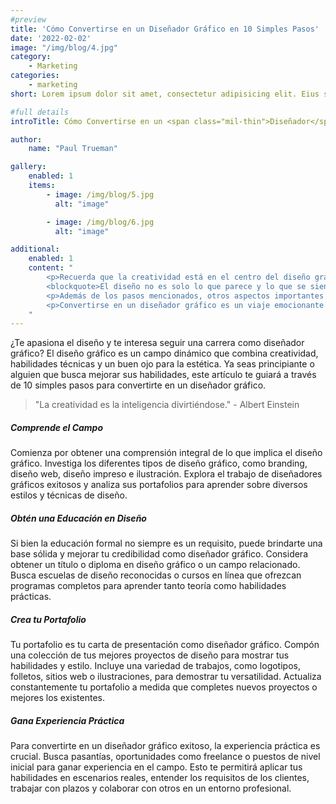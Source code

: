 ```yaml
---
#preview
title: 'Cómo Convertirse en un Diseñador Gráfico en 10 Simples Pasos'
date: '2022-02-02'
image: "/img/blog/4.jpg"
category:
    - Marketing
categories:
    - marketing
short: Lorem ipsum dolor sit amet, consectetur adipisicing elit. Eius sequi commodi dignissimos.

#full details
introTitle: Cómo Convertirse en un <span class="mil-thin">Diseñador</span> Gráfico en <span class="mil-thin">10 Simples Pasos</span>

author:
    name: "Paul Trueman"

gallery:
    enabled: 1
    items:
        - image: /img/blog/5.jpg
          alt: "image"

        - image: /img/blog/6.jpg
          alt: "image"

additional:
    enabled: 1
    content: "
        <p>Recuerda que la creatividad está en el centro del diseño gráfico. Abraza tu creatividad, experimenta con diferentes ideas y piensa fuera de lo común para crear diseños únicos y de impacto. No tengas miedo de arriesgarte y romper los límites del diseño tradicional. Steve Jobs dijo una vez:</p>
        <blockquote>El diseño no es solo lo que parece y lo que se siente. El diseño es cómo funciona. ¡Así que adelante, desata tu creatividad y embárcate en tu camino para convertirte en un diseñador gráfico!</blockquote>
        <p>Además de los pasos mencionados, otros aspectos importantes para convertirte en un diseñador gráfico incluyen hacer networking con profesionales de la industria, estar actualizado sobre las tendencias y tecnologías del diseño, y seguir aprendiendo y mejorando tus habilidades.</p>
        <p>Convertirse en un diseñador gráfico es un viaje emocionante que requiere dedicación, trabajo duro y una verdadera pasión por el diseño. Siguiendo estos 10 simples pasos, estarás bien encaminado para establecerte como un diseñador gráfico habilidoso y abrir puertas a una carrera gratificante y satisfactoria.</p>
    "
---
```


¿Te apasiona el diseño y te interesa seguir una carrera como diseñador gráfico? El diseño gráfico es un campo dinámico que combina creatividad, habilidades técnicas y un buen ojo para la estética. Ya seas principiante o alguien que busca mejorar sus habilidades, este artículo te guiará a través de 10 simples pasos para convertirte en un diseñador gráfico.

> "La creatividad es la inteligencia divirtiéndose." - Albert Einstein

##### Comprende el Campo

Comienza por obtener una comprensión integral de lo que implica el diseño gráfico. Investiga los diferentes tipos de diseño gráfico, como branding, diseño web, diseño impreso e ilustración. Explora el trabajo de diseñadores gráficos exitosos y analiza sus portafolios para aprender sobre diversos estilos y técnicas de diseño.

##### Obtén una Educación en Diseño

Si bien la educación formal no siempre es un requisito, puede brindarte una base sólida y mejorar tu credibilidad como diseñador gráfico. Considera obtener un título o diploma en diseño gráfico o un campo relacionado. Busca escuelas de diseño reconocidas o cursos en línea que ofrezcan programas completos para aprender tanto teoría como habilidades prácticas.

##### Crea tu Portafolio

Tu portafolio es tu carta de presentación como diseñador gráfico. Compón una colección de tus mejores proyectos de diseño para mostrar tus habilidades y estilo. Incluye una variedad de trabajos, como logotipos, folletos, sitios web o ilustraciones, para demostrar tu versatilidad. Actualiza constantemente tu portafolio a medida que completes nuevos proyectos o mejores los existentes.

##### Gana Experiencia Práctica

Para convertirte en un diseñador gráfico exitoso, la experiencia práctica es crucial. Busca pasantías, oportunidades como freelance o puestos de nivel inicial para ganar experiencia en el campo. Esto te permitirá aplicar tus habilidades en escenarios reales, entender los requisitos de los clientes, trabajar con plazos y colaborar con otros en un entorno profesional.